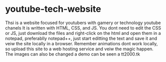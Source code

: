 # youtube-tech-website
Thsi is a website focused for youtubers with gamery or technology youtube chanels It is written with HTML, CSS, and JS. You dont need to edit the CSS or JS, just download the files and right-click on the html and open them in a notepad, preferablly notepad++, just start editting the text and save it and veiw the site locally in a browser. Remember animations dont work locally, so upload this site to a web hosting service and veiw the magic happen. The images can also be changed a demo can be seen a tt2000.tk
